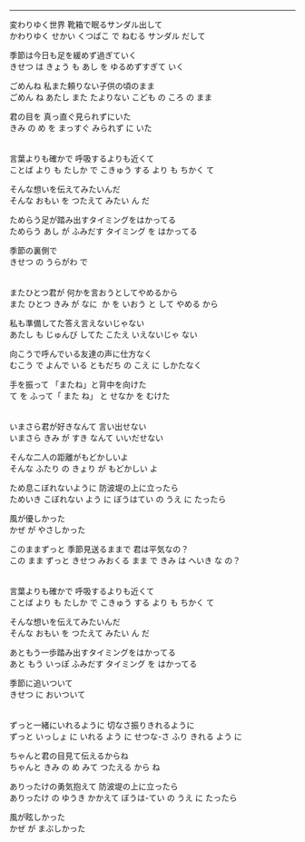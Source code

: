 
---

変わりゆく世界 靴箱で眠るサンダル出して\
かわりゆく せかい くつばこ で ねむる サンダル だして 

季節は今日も足を緩めず過ぎていく\
きせつ は きょう も あし を ゆるめずすぎて いく

ごめんね 私また頼りない子供の頃のまま\
ごめん ね あたし また たよりない こども の ころ の まま 

君の目を 真っ直ぐ見られずにいた\
きみ の め を まっすぐ みられず に いた
\
\
\
言葉よりも確かで 呼吸するよりも近くて\
ことば より も たしか で こきゅう する より も ちかく て

そんな想いを伝えてみたいんだ\
そんな おもい を つたえて みたい ん だ

ためらう足が踏み出すタイミングをはかってる\
ためらう あし が ふみだす タイミング を はかってる

季節の裏側で\
きせつ の うらがわ で
\
\
\
またひとつ君が 何かを言おうとしてやめるから\
また ひとつ きみ  が なに  か を いおう と して やめる から

私も準備してた答え言えないじゃない\
あたし も じゅんび してた こたえ いえないじゃ ない

向こうで呼んでいる友達の声に仕方なく\
むこう で よんで いる ともだち の こえ に しかたなく

手を振って 「またね」と背中を向けた\
て を ふって「 また ね」 と せなか を むけた
\
\
\
いまさら君が好きなんて 言い出せない\
いまさら きみ が すき なんて いいだせない

そんな二人の距離がもどかしいよ\
そんな ふたり の きょり が もどかしい よ

ため息こぼれないように 防波堤の上に立ったら\
ためいき こぼれない よう に ぼうはてい の うえ に たったら

風が優しかった\
かぜ が やさしかった

このままずっと 季節見送るままで 君は平気なの？\
この まま ずっと きせつ みおくる まま で きみ は へいき な の？ 
\
\
\
言葉よりも確かで 呼吸するよりも近くて \
ことば より も たしか で こきゅう する より も ちかく て 

そんな想いを伝えてみたいんだ\
そんな おもい を つたえて みたい ん だ

あともう一歩踏み出すタイミングをはかってる\
あと もう いっぽ ふみだす タイミング を はかってる  

季節に追いついて\
きせつ に おいついて
\
\
\
ずっと一緒にいれるように 切なさ振りきれるように\
ずっと いっしょ に いれる よう に せつな-さ ふり きれる よう に

ちゃんと君の目見て伝えるからね\
ちゃんと きみ の め みて つたえる から ね

ありったけの勇気抱えて 防波堤の上に立ったら\
ありったけ の ゆうき かかえて ぼうは-てい の うえ に たったら

風が眩しかった\
かぜ が まぶしかった